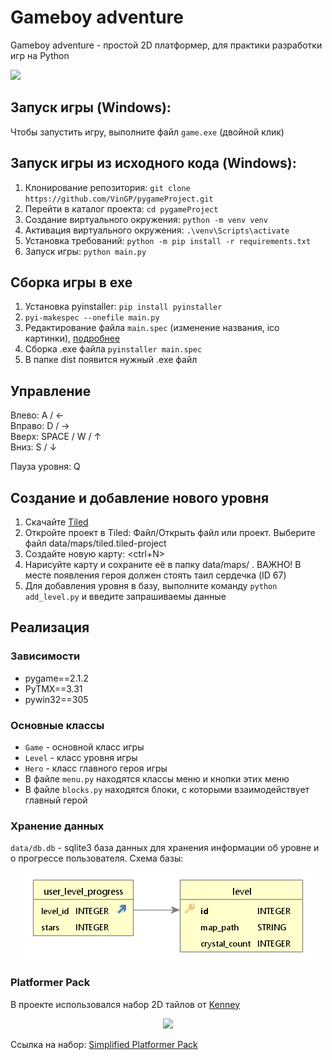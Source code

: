# Gameboy adventure

Gameboy adventure - простой 2D платформер, для практики разработки игр на Python 

![](https://github.com/VinGP/pygameProject/blob/master/README/game_play.gif)

## Запуск игры (Windows):
Чтобы запустить игру, выполните файл `game.exe` (двойной клик)

## Запуск игры из исходного кода (Windows):

1. Клонирование репозитория: `git clone https://github.com/VinGP/pygameProject.git`
2. Перейти в каталог проекта: `cd pygameProject`
3. Создание виртуального окружения: `python -m venv venv`
4. Активация виртуального окружения: `.\venv\Scripts\activate`
5. Установка требований: `python -m pip install -r requirements.txt`
6. Запуск игры: `python main.py`

## Сборка игры в exe
1. Установка pyinstaller: `pip install pyinstaller`
2. `pyi-makespec --onefile main.py`
3. Редактирование файла `main.spec` (изменение названия, ico картинки), [подробнее](https://habr.com/ru/sandbox/143934/)
4. Сборка .exe файла `pyinstaller main.spec`
5. В папке dist появится нужный .exe файл

## Управление
Влево: A / ← \
Вправо: D / → \
Вверх: SPACE / W / ↑ \
Вниз: S / ↓

Пауза уровня: Q

## Создание и добавление нового уровня
1. Скачайте [Tiled](https://www.mapeditor.org/)
2. Откройте проект в Tiled: Файл/Открыть файл или проект. Выберите файл data/maps/tiled.tiled-project
3. Создайте новую карту: <ctrl+N>
4. Нарисуйте карту и сохраните её в папку data/maps/ . ВАЖНО! В месте появления героя должен стоять таил сердечка (ID 67)
5. Для добавления уровня в базу, выполните команду `python add_level.py` и введите запрашиваемы данные

## Реализация

### Зависимости
- pygame==2.1.2
- PyTMX==3.31
- pywin32==305


### Основные классы
- `Game` - основной класс игры
- `Level` - класс уровня игры
- `Hero` - класс главного героя игры
- В файле `menu.py` находятся классы меню и кнопки этих меню
- В файле `blocks.py` находятся блоки, с которыми взаимодействует главный герой

### Хранение данных
`data/db.db` - sqlite3 база данных для хранения информации об уровне и о прогрессе пользователя.
Схема базы:
<p align='center'>
	<img src='README/db.png'>
</p>

### Platformer Pack
В проекте использовался набор 2D тайлов от [Kenney](https://www.kenney.nl/)
<p align='center'>
	<img src='https://www.kenney.nl/content/3-assets/72-simplified-platformer-pack/simplifiedkenney.png'>
</p>

Ссылка на набор: [Simplified Platformer Pack](https://www.kenney.nl/assets/simplified-platformer-pack)